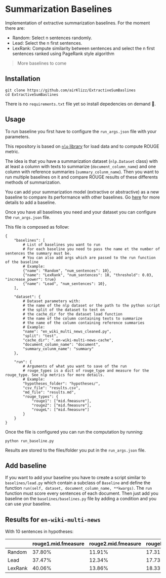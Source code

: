 # Summarization Baselines

Implementation of extractive summarization baselines. For the moment there are:

- Random: Select n sentences randomly.
- Lead: Select the n first sentences.
- LexRank: Compute similarity between sentences and select the n first sentences ranked using PageRank style algorithm

> More baselines to come

## Installation

```
git clone https://github.com/airKlizz/ExtractiveSumBaslines
cd ExtractiveSumBaslines
```

There is no ``requirements.txt`` file yet so install depedencies on demand :hugs:.

## Usage

To run baseline you first have to configure the ``run_args.json`` file with your parameters.

This repository is based on [``nlp`` library](https://github.com/huggingface/nlp) for load data and to compute ROUGE metric. 

The idea is that you have a summarization dataset (``nlp.Dataset`` class) with at least a column with texts to summarize (``document_column_name``) and one column with reference summaries (``summary_colunm_name``). Then you want to run multiple baselines on it and compare ROUGE results of these differents methods of summarization.

You can add your summarization model (extractive or abstractive) as a new baseline to compare its performance with other baselines. Go [here](#add-baseline) for more details to add a baseline.

Once you have all baselines you need and your dataset you can configure the ``run_args.json`` file.

This file is composed as follow:

```
{
    "baselines": [
        # List of baselines you want to run
        # For each baseline you need to pass the name et the number of sentences the summary must be.
        # You can also add args which are passed to the run function of the baseline
        # Example:
        {"name": "Random", "num_sentences": 10},
        {"name": "LexRank", "num_sentences": 10, "threshold": 0.03, "increase_power": true}
        {"name": "Lead", "num_sentences": 10},
    ],

    "dataset": {
        # Dataset parameters with:
        # the name of the nlp dataset or the path to the python script
        # the split of the dataset to test on
        # the cache_dir for the dataset load function
        # the name of the column containing texts to summarize
        # the name of the column containing reference summaries
        # Example:
        "name": "en_wiki_multi_news_cleaned.py",
        "split": "test",
        "cache_dir": ".en-wiki-multi-news-cache",
        "document_column_name": "document",
        "summary_colunm_name": "summary"
    },

    "run": {
        # Arguments of what you want to save of the run
        # rouge_types is a dict of rouge_type and measure for the rouge_type. See nlp metrics for more details.
        # Example:
        "hypotheses_folder": "hypotheses/",
        "csv_file": "results.csv",
        "md_file": "results.md",
        "rouge_types": {
            "rouge1": ["mid.fmeasure"],
            "rouge2": ["mid.fmeasure"],
            "rougeL": ["mid.fmeasure"]
        }
    }
}
```

Once the file is configured you can run the computation by running:

```
python run_baseline.py
```

Results are stored to the files/folder you put in the ``run_args.json`` file.

## Add baseline

If you want to add your baseline you have to create a script similar to ``baselines/lead.py`` which contain a subclass of ``Baseline`` and define the function ``run(self, dataset, document_column_name, **kwargs)``. The ``run`` function must score every sentences of each document. Then just add you baseline on the ``baselines/baselines.py`` file by adding a condition and you can use your baseline.

## Results for ``en-wiki-multi-news``

With 10 sentences in hypotheses:

|     | rouge1.mid.fmeasure | rouge2.mid.fmeasure | rougeL.mid.fmeasure |
| --- | --- | --- | --- |
| Random | 37.80% | 11.91% | 17.31% |
| Lead | 37.47% | 12.34% | 17.73% |
| LexRank | 40.06% | 13.86% | 18.33% |
